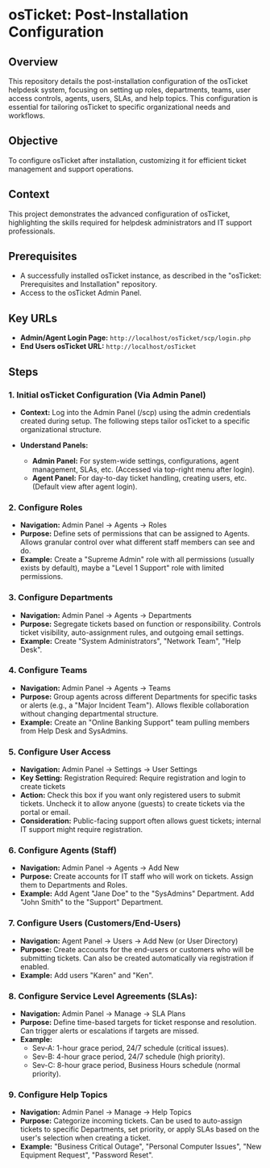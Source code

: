 # osTicket: Post-Installation Configuration

## Overview

This repository details the post-installation configuration of the osTicket helpdesk system, focusing on setting up roles, departments, teams, user access controls, agents, users, SLAs, and help topics. This configuration is essential for tailoring osTicket to specific organizational needs and workflows.

## Objective

To configure osTicket after installation, customizing it for efficient ticket management and support operations.

## Context

This project demonstrates the advanced configuration of osTicket, highlighting the skills required for helpdesk administrators and IT support professionals.

## Prerequisites

* A successfully installed osTicket instance, as described in the "osTicket: Prerequisites and Installation" repository.
* Access to the osTicket Admin Panel.

## Key URLs

* **Admin/Agent Login Page:** `http://localhost/osTicket/scp/login.php`
* **End Users osTicket URL:** `http://localhost/osTicket`

## Steps

### 1. Initial osTicket Configuration (Via Admin Panel)

* **Context:** Log into the Admin Panel (/scp) using the admin credentials created during setup. The following steps tailor osTicket to a specific organizational structure.

* **Understand Panels:**
    * **Admin Panel:** For system-wide settings, configurations, agent management, SLAs, etc. (Accessed via top-right menu after login).
    * **Agent Panel:** For day-to-day ticket handling, creating users, etc. (Default view after agent login).

### 2. Configure Roles

* **Navigation:** Admin Panel -> Agents -> Roles
* **Purpose:** Define sets of permissions that can be assigned to Agents. Allows granular control over what different staff members can see and do.
* **Example:** Create a "Supreme Admin" role with all permissions (usually exists by default), maybe a "Level 1 Support" role with limited permissions.

### 3. Configure Departments

* **Navigation:** Admin Panel -> Agents -> Departments
* **Purpose:** Segregate tickets based on function or responsibility. Controls ticket visibility, auto-assignment rules, and outgoing email settings.
* **Example:** Create "System Administrators", "Network Team", "Help Desk".

### 4. Configure Teams

* **Navigation:** Admin Panel -> Agents -> Teams
* **Purpose:** Group agents across different Departments for specific tasks or alerts (e.g., a "Major Incident Team"). Allows flexible collaboration without changing departmental structure.
* **Example:** Create an "Online Banking Support" team pulling members from Help Desk and SysAdmins.

### 5. Configure User Access

* **Navigation:** Admin Panel -> Settings -> User Settings
* **Key Setting:** Registration Required: Require registration and login to create tickets
* **Action:** Check this box if you want only registered users to submit tickets. Uncheck it to allow anyone (guests) to create tickets via the portal or email.
* **Consideration:** Public-facing support often allows guest tickets; internal IT support might require registration.

### 6. Configure Agents (Staff)

* **Navigation:** Admin Panel -> Agents -> Add New
* **Purpose:** Create accounts for IT staff who will work on tickets. Assign them to Departments and Roles.
* **Example:** Add Agent "Jane Doe" to the "SysAdmins" Department. Add "John Smith" to the "Support" Department.

### 7. Configure Users (Customers/End-Users)

* **Navigation:** Agent Panel -> Users -> Add New (or User Directory)
* **Purpose:** Create accounts for the end-users or customers who will be submitting tickets. Can also be created automatically via registration if enabled.
* **Example:** Add users "Karen" and "Ken".

### 8. Configure Service Level Agreements (SLAs):

* **Navigation:** Admin Panel -> Manage -> SLA Plans
* **Purpose:** Define time-based targets for ticket response and resolution. Can trigger alerts or escalations if targets are missed.
* **Example:**
    * Sev-A: 1-hour grace period, 24/7 schedule (critical issues).
    * Sev-B: 4-hour grace period, 24/7 schedule (high priority).
    * Sev-C: 8-hour grace period, Business Hours schedule (normal priority).

### 9. Configure Help Topics

* **Navigation:** Admin Panel -> Manage -> Help Topics
* **Purpose:** Categorize incoming tickets. Can be used to auto-assign tickets to specific Departments, set priority, or apply SLAs based on the user's selection when creating a ticket.
* **Example:** "Business Critical Outage", "Personal Computer Issues", "New Equipment Request", "Password Reset".
